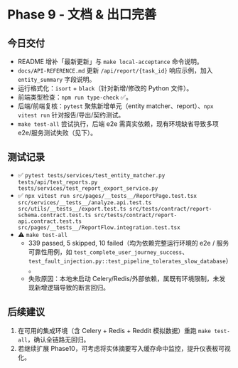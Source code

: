 # Phase 9 - 文档 & 出口完善

## 今日交付
- README 增补「最新更新」与 `make local-acceptance` 命令说明。
- `docs/API-REFERENCE.md` 更新 `/api/report/{task_id}` 响应示例，加入 `entity_summary` 字段说明。
- 运行格式化：`isort` + `black`（针对新增/修改的 Python 文件）。
- 前端类型检查：`npm run type-check` ✅。
- 后端/前端复核：`pytest` 聚焦新增单元（entity matcher、report）、`npx vitest run` 针对报告/导出/契约测试。
- `make test-all` 尝试执行，后端 e2e 需真实依赖，现有环境缺省导致多项 e2e/服务测试失败（见下）。

## 测试记录
- ✅ `pytest tests/services/test_entity_matcher.py tests/api/test_reports.py tests/services/test_report_export_service.py`
- ✅ `npx vitest run src/pages/__tests__/ReportPage.test.tsx src/services/__tests__/analyze.api.test.ts src/utils/__tests__/export.test.ts src/tests/contract/report-schema.contract.test.ts src/tests/contract/report-api.contract.test.ts src/pages/__tests__/ReportFlow.integration.test.tsx`
- ⚠️ `make test-all`
  - 339 passed, 5 skipped, 10 failed（均为依赖完整运行环境的 e2e / 服务可靠性用例，如 `test_complete_user_journey_success`、`test_fault_injection.py::test_pipeline_tolerates_slow_database`）。
  - 失败原因：本地未启动 Celery/Redis/外部依赖，属既有环境限制，未发现新增逻辑导致的断言回归。

## 后续建议
1. 在可用的集成环境（含 Celery + Redis + Reddit 模拟数据）重跑 `make test-all`，确认全链路无回归。
2. 若继续扩展 Phase10，可考虑将实体摘要写入缓存命中监控，提升仪表板可视化。
